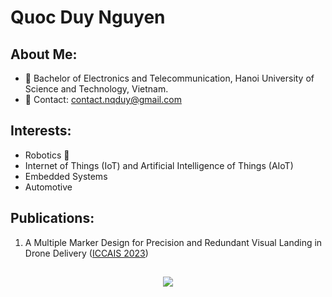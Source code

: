 # Quoc Duy Nguyen
## About Me:
- :school: Bachelor of Electronics and Telecommunication, Hanoi University of Science and Technology, Vietnam.
- :email: Contact: contact.nqduy@gmail.com
## Interests:
- Robotics 🤖
- Internet of Things (IoT) and Artificial Intelligence of Things (AIoT)
- Embedded Systems
- Automotive
## Publications:
1. A Multiple Marker Design for Precision and Redundant Visual Landing in Drone Delivery ([ICCAIS 2023](https://ieeexplore.ieee.org/document/10382271))
##
<p align='center'>
  <a href="https://skillicons.dev">
    <img src="https://skillicons.dev/icons?i=c,cpp,cmake,py,rust,bash,ros,opencv,linux,raspberrypi,docker,kubernetes,git,github," />
</p>
